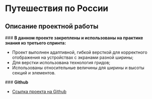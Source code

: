 # **Путешествия по России**

## **Описание проектной работы**

### **В данном проекте закреплены и использованы на практике знания из третьего спринта:**

* Проект выполнен адаптивной, гибкой версткой для корректного отображения на устройствах с экранами разной ширины;
* Для верстки использована технология гридов;
* Использованы относительные величины для ширины и высоты секций и элементов.


### **Github**

* [Ссылка проекта на Github](https://nataliayu1412.github.io/russian-travel/index.html)
